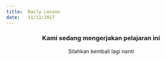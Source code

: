 ```yaml
---
title:  Daily Lesson
date:   11/11/2017
---
```


### <center>Kami sedang mengerjakan pelajaran ini</center>
<center>Silahkan kembali lagi nanti</center>
